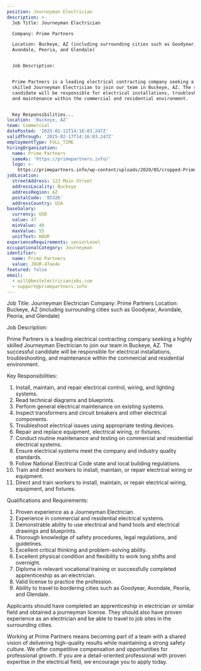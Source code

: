 ```yaml
---
position: Journeyman Electrician
description: >-
  Job Title: Journeyman Electrician

  Company: Prime Partners

  Location: Buckeye, AZ (including surrounding cities such as Goodyear,
  Avondale, Peoria, and Glendale)


  Job Description:


  Prime Partners is a leading electrical contracting company seeking a highly
  skilled Journeyman Electrician to join our team in Buckeye, AZ. The successful
  candidate will be responsible for electrical installations, troubleshooting,
  and maintenance within the commercial and residential environment. 


  Key Responsibilities...
location: 'Buckeye, AZ'
team: Commercial
datePosted: '2025-01-11T14:16:03.247Z'
validThrough: '2025-02-17T14:16:03.247Z'
employmentType: FULL_TIME
hiringOrganization:
  name: Prime Partners
  sameAs: 'https://primepartners.info/'
  logo: >-
    https://primepartners.info/wp-content/uploads/2020/05/cropped-Prime-Partners-Logo-NO-BG-1-1.png
jobLocation:
  streetAddress: 123 Main Street
  addressLocality: Buckeye
  addressRegion: AZ
  postalCode: '85326'
  addressCountry: USA
baseSalary:
  currency: USD
  value: 47
  minValue: 40
  maxValue: 55
  unitText: HOUR
experienceRequirements: seniorLevel
occupationalCategory: Journeyman
identifier:
  name: Prime Partners
  value: JOUR-47ae4v
featured: false
email:
  - will@bestelectricianjobs.com
  - support@primepartners.info
---
```




Job Title: Journeyman Electrician
Company: Prime Partners
Location: Buckeye, AZ (including surrounding cities such as Goodyear, Avondale, Peoria, and Glendale)

Job Description:

Prime Partners is a leading electrical contracting company seeking a highly skilled Journeyman Electrician to join our team in Buckeye, AZ. The successful candidate will be responsible for electrical installations, troubleshooting, and maintenance within the commercial and residential environment. 

Key Responsibilities:

1. Install, maintain, and repair electrical control, wiring, and lighting systems.
2. Read technical diagrams and blueprints.
3. Perform general electrical maintenance on existing systems.
4. Inspect transformers and circuit breakers and other electrical components.
5. Troubleshoot electrical issues using appropriate testing devices.
6. Repair and replace equipment, electrical wiring, or fixtures.
7. Conduct routine maintenance and testing on commercial and residential electrical systems.
8. Ensure electrical systems meet the company and industry quality standards.
9. Follow National Electrical Code state and local building regulations.
10. Train and direct workers to install, maintain, or repair electrical wiring or equipment.
11. Direct and train workers to install, maintain, or repair electrical wiring, equipment, and fixtures.

Qualifications and Requirements:

1. Proven experience as a Journeyman Electrician.
2. Experience in commercial and residential electrical systems.
3. Demonstrable ability to use electrical and hand tools and electrical drawings and blueprints.
4. Thorough knowledge of safety procedures, legal regulations, and guidelines.
5. Excellent critical thinking and problem-solving ability.
6. Excellent physical condition and flexibility to work long shifts and overnight.
7. Diploma in relevant vocational training or successfully completed apprenticeship as an electrician.
8. Valid license to practice the profession.
9. Ability to travel to bordering cities such as Goodyear, Avondale, Peoria, and Glendale.

Applicants should have completed an apprenticeship in electrician or similar field and obtained a journeyman license. They should also have proven experience as an electrician and be able to travel to job sites in the surrounding cities. 

Working at Prime Partners means becoming part of a team with a shared vision of delivering high-quality results while maintaining a strong safety culture. We offer competitive compensation and opportunities for professional growth. If you are a detail-oriented professional with proven expertise in the electrical field, we encourage you to apply today.
